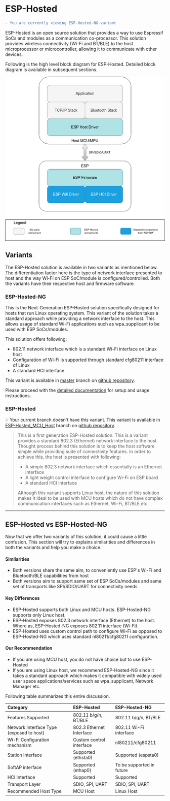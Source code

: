 # ESP-Hosted

```diff
- You are currently viewing ESP-Hosted-NG variant
```
ESP-Hosted is an open source solution that provides a way to use Espressif SoCs and modules as a communication co-processor. This solution provides wireless connectivity (Wi-Fi and BT/BLE) to the host microprocessor or microcontroller, allowing it to communicate with other devices.

Following is the high level block diagram for ESP-Hosted. Detailed block diagram is available in subsequent sections. 

![alt text](basic_block_diagram.jpg "Basic Block Diagram")



## Variants

The ESP-Hosted solution is available in two variants as mentioned below. The differentiation factor here is the type of network interface presented to host and the way Wi-Fi on ESP SoC/module is configured/controlled. Both the variants have their respective host and firmware software. 


### ESP-Hosted-NG

This is the Next-Generation ESP-Hosted solution specifically designed for hosts that run Linux operating system. This variant of the solution takes a standard approach while providing a network interface to the host. This allows usage of standard Wi-Fi applications such as wpa_supplicant to be used with ESP SoCs/modules.

This solution offers following:

* 802.11 network interface which is a standard Wi-Fi interface on Linux host
* Configuration of Wi-Fi is supported through standard cfg80211 interface of Linux
* A standard HCI interface

This variant is available in <a href="https://github.com/espressif/esp-hosted" target="_blank" rel="noopener">master</a> branch on <a href="https://github.com/espressif/esp-hosted" target="_blank" rel="noopener">github repository</a>.

Please proceed with the [detailed documentation](docs/README.md) for setup and usage instructions.



###  ESP-Hosted

:bulb: Your current branch doesn't have this variant. This variant is available in <a href="https://github.com/espressif/esp-hosted/tree/ESP-Hosted_MCU_Host" target="_blank" rel="noopener">ESP-Hosted_MCU_Host</a> branch on <a href="https://github.com/espressif/esp-hosted" target="_blank" rel="noopener">github repository</a>.

> This is a first generation ESP-Hosted solution. This is a variant provides a standard 802.3 (Ethernet) network interface to the host. Thought process behind this solution is to keep the host software simple while providing suite of connectivity features. 
> In order to achieve this, the host is presented with following:
>
> * A simple 802.3 network interface which essentially is an Ethernet interface
> * A light weight control interface to configure Wi-Fi on ESP board
> * A standard HCI interface
>
> Although this variant supports Linux host, the nature of this solution makes it ideal to be used with MCU hosts which do not have complex communication interfaces such as Ethernet, Wi-Fi, BT/BLE etc.


---



## ESP-Hosted vs ESP-Hosted-NG

Now that we offer two variants of this solution, it could cause a little confusion. This section will try to explains similarities and differences in both the variants and help you make a choice.

#### Similarities

- Both versions share the same aim, to conveniently use ESP's Wi-Fi and Bluetooth/BLE capabilities from host
- Both versions aim to support same set of ESP SoCs/modules and same set of transports like SPI/SDIO/UART for connectivity needs

#### Key Differences

- ESP-Hosted supports both Linux and MCU hosts. ESP-Hosted-NG supports only Linux host.
- ESP-Hosted exposes 802.3 network interface (Ethernet) to the host. Where as, ESP-Hosted-NG exposes 802.11 interface (Wi-Fi).
- ESP-Hosted uses custom control path to configure Wi-Fi as opposed to ESP-Hosted-NG which uses standard nl80211/cfg80211 configuration.

#### Our Recommendation

* If you are using MCU host, you do not have choice but to use ESP-Hosted
* If you are using Linux host, we recommend ESP-Hosted-NG since it takes a standard approach which makes it compatible with widely used user space applications/services such as wpa_supplicant, Network Manager etc.



Following table summarizes this entire discussion.

| Category                                 | ESP-Hosted               | ESP-Hosted-NG             |
| :--------------------------------------- | :----------------------- | :------------------------ |
| Features Supported                       | 802.11 b/g/n, BT/BLE     | 802.11 b/g/n, BT/BLE      |
| Network Interface Type (exposed to host) | 802.3 Ethernet Interface | 802.11 Wi-Fi interface    |
| Wi-Fi Configuration mechanism            | Custom control interface | nl80211/cfg80211          |
| Station Interface                        | Supported (ethsta0)      | Supported (espsta0)       |
| SoftAP interface                         | Supported (ethap0)       | To be supported in future |
| HCI Interface                            | Supported                | Supported                 |
| Transport Layer                          | SDIO, SPI, UART          | SDIO, SPI, UART           |
| Recommended Host Type                    | MCU Host                 | Linux Host                |



